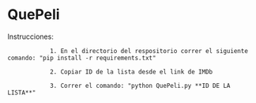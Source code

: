 # QuePeli
Instrucciones: 

                1. En el directorio del respositorio correr el siguiente comando: "pip install -r requirements.txt"
                
                2. Copiar ID de la lista desde el link de IMDb
                
                3. Correr el comando: "python QuePeli.py **ID DE LA LISTA**"
